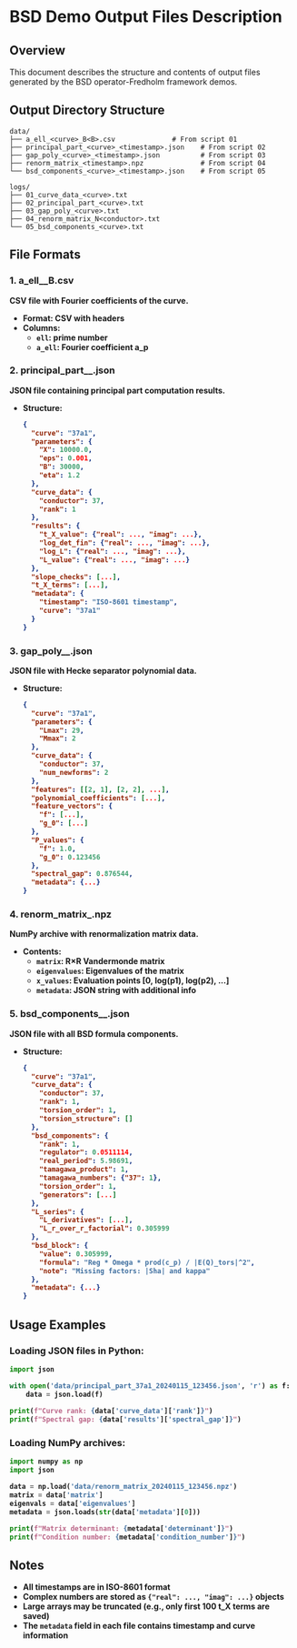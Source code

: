 # BSD Demo Output Files Description

## Overview
This document describes the structure and contents of output files generated by the BSD operator-Fredholm framework demos.

## Output Directory Structure
```
data/
├── a_ell_<curve>_B<B>.csv              # From script 01
├── principal_part_<curve>_<timestamp>.json    # From script 02
├── gap_poly_<curve>_<timestamp>.json          # From script 03
├── renorm_matrix_<timestamp>.npz              # From script 04
└── bsd_components_<curve>_<timestamp>.json    # From script 05

logs/
├── 01_curve_data_<curve>.txt
├── 02_principal_part_<curve>.txt
├── 03_gap_poly_<curve>.txt
├── 04_renorm_matrix_N<conductor>.txt
└── 05_bsd_components_<curve>.txt
```

## File Formats

### 1. a_ell_<curve>_B<B>.csv
CSV file with Fourier coefficients of the curve.
- **Format**: CSV with headers
- **Columns**: 
  - `ell`: prime number
  - `a_ell`: Fourier coefficient a_p

### 2. principal_part_<curve>_<timestamp>.json
JSON file containing principal part computation results.
- **Structure**:
  ```json
  {
    "curve": "37a1",
    "parameters": {
      "X": 10000.0,
      "eps": 0.001,
      "B": 30000,
      "eta": 1.2
    },
    "curve_data": {
      "conductor": 37,
      "rank": 1
    },
    "results": {
      "t_X_value": {"real": ..., "imag": ...},
      "log_det_fin": {"real": ..., "imag": ...},
      "log_L": {"real": ..., "imag": ...},
      "L_value": {"real": ..., "imag": ...}
    },
    "slope_checks": [...],
    "t_X_terms": [...],
    "metadata": {
      "timestamp": "ISO-8601 timestamp",
      "curve": "37a1"
    }
  }
  ```

### 3. gap_poly_<curve>_<timestamp>.json
JSON file with Hecke separator polynomial data.
- **Structure**:
  ```json
  {
    "curve": "37a1",
    "parameters": {
      "Lmax": 29,
      "Mmax": 2
    },
    "curve_data": {
      "conductor": 37,
      "num_newforms": 2
    },
    "features": [[2, 1], [2, 2], ...],
    "polynomial_coefficients": [...],
    "feature_vectors": {
      "f": [...],
      "g_0": [...]
    },
    "P_values": {
      "f": 1.0,
      "g_0": 0.123456
    },
    "spectral_gap": 0.876544,
    "metadata": {...}
  }
  ```

### 4. renorm_matrix_<timestamp>.npz
NumPy archive with renormalization matrix data.
- **Contents**:
  - `matrix`: R×R Vandermonde matrix
  - `eigenvalues`: Eigenvalues of the matrix
  - `x_values`: Evaluation points [0, log(p1), log(p2), ...]
  - `metadata`: JSON string with additional info

### 5. bsd_components_<curve>_<timestamp>.json
JSON file with all BSD formula components.
- **Structure**:
  ```json
  {
    "curve": "37a1",
    "curve_data": {
      "conductor": 37,
      "rank": 1,
      "torsion_order": 1,
      "torsion_structure": []
    },
    "bsd_components": {
      "rank": 1,
      "regulator": 0.0511114,
      "real_period": 5.98691,
      "tamagawa_product": 1,
      "tamagawa_numbers": {"37": 1},
      "torsion_order": 1,
      "generators": [...]
    },
    "L_series": {
      "L_derivatives": [...],
      "L_r_over_r_factorial": 0.305999
    },
    "bsd_block": {
      "value": 0.305999,
      "formula": "Reg * Omega * prod(c_p) / |E(Q)_tors|^2",
      "note": "Missing factors: |Sha| and kappa"
    },
    "metadata": {...}
  }
  ```

## Usage Examples

### Loading JSON files in Python:
```python
import json

with open('data/principal_part_37a1_20240115_123456.json', 'r') as f:
    data = json.load(f)
    
print(f"Curve rank: {data['curve_data']['rank']}")
print(f"Spectral gap: {data['results']['spectral_gap']}")
```

### Loading NumPy archives:
```python
import numpy as np
import json

data = np.load('data/renorm_matrix_20240115_123456.npz')
matrix = data['matrix']
eigenvals = data['eigenvalues']
metadata = json.loads(str(data['metadata'][0]))

print(f"Matrix determinant: {metadata['determinant']}")
print(f"Condition number: {metadata['condition_number']}")
```

## Notes
- All timestamps are in ISO-8601 format
- Complex numbers are stored as `{"real": ..., "imag": ...}` objects
- Large arrays may be truncated (e.g., only first 100 t_X terms are saved)
- The `metadata` field in each file contains timestamp and curve information
